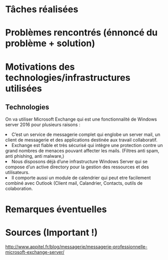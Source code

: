 # Tâches réalisées

# Problèmes rencontrés (énnoncé du problème + solution)

# Motivations des technologies/infrastructures utilisées
## Technologies
On va utiliser Microsoft Exchange qui est une fonctionnalité de Windows server 2016 pour plusieurs raisons :
<li>C’est un service de messagerie complet qui englobe un server mail, un client de messagerie et des applications destinée aux travail collaboratif.</li>
<li>Exchange est fiable et très sécurisé qui intègre une protection contre un grand nombres de menaces pouvant affecter les mails. (Filtres anti spam, anti phishing, anti malware,)</li>
<li>Nous disposons déjà d’une infrastructure Windows Server qui se compose d’un active directory pour la gestion des ressources et des utilisateurs.</li>
<li>Il comporte aussi un module de calendrier qui peut etre facilement combiné avec Outlook (Client mail, Calandrier, Contacts, outils de colaboration.</li>

# Remarques éventuelles

# Sources (Important !)
http://www.appitel.fr/blog/messagerie/messagerie-professionnelle-microsoft-exchange-server/
